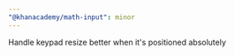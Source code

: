 ```yaml
---
"@khanacademy/math-input": minor
---
```


Handle keypad resize better when it's positioned absolutely
